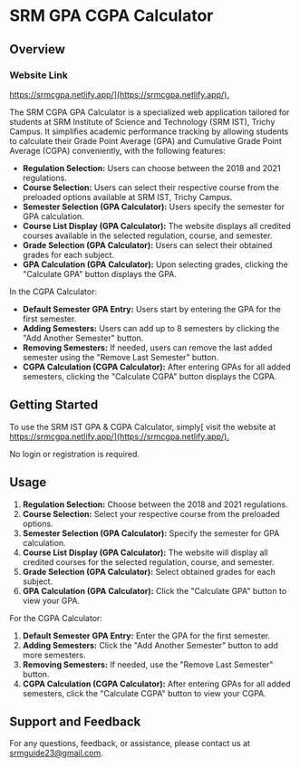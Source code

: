 # SRM GPA CGPA Calculator

## Overview

### Website Link
   [https://srmcgpa.netlify.app/](https://srmcgpa.netlify.app/). ](https://srmcgpa.netlify.app/)

The SRM CGPA GPA Calculator is a specialized web application tailored for students at SRM Institute of Science and Technology (SRM IST), Trichy Campus. It simplifies academic performance tracking by allowing students to calculate their Grade Point Average (GPA) and Cumulative Grade Point Average (CGPA) conveniently, with the following features:

- **Regulation Selection:** Users can choose between the 2018 and 2021 regulations.
- **Course Selection:** Users can select their respective course from the preloaded options available at SRM IST, Trichy Campus.
- **Semester Selection (GPA Calculator):** Users specify the semester for GPA calculation.
- **Course List Display (GPA Calculator):** The website displays all credited courses available in the selected regulation, course, and semester.
- **Grade Selection (GPA Calculator):** Users can select their obtained grades for each subject.
- **GPA Calculation (GPA Calculator):** Upon selecting grades, clicking the "Calculate GPA" button displays the GPA.

In the CGPA Calculator:

- **Default Semester GPA Entry:** Users start by entering the GPA for the first semester.
- **Adding Semesters:** Users can add up to 8 semesters by clicking the "Add Another Semester" button.
- **Removing Semesters:** If needed, users can remove the last added semester using the "Remove Last Semester" button.
- **CGPA Calculation (CGPA Calculator):** After entering GPAs for all added semesters, clicking the "Calculate CGPA" button displays the CGPA.

## Getting Started

To use the SRM IST GPA & CGPA Calculator, simply[ visit the website at [https://srmcgpa.netlify.app/](https://srmcgpa.netlify.app/). ](https://srmcgpa.netlify.app/)

No login or registration is required.

## Usage

1. **Regulation Selection:** Choose between the 2018 and 2021 regulations.
2. **Course Selection:** Select your respective course from the preloaded options.
3. **Semester Selection (GPA Calculator):** Specify the semester for GPA calculation.
4. **Course List Display (GPA Calculator):** The website will display all credited courses for the selected regulation, course, and semester.
5. **Grade Selection (GPA Calculator):** Select obtained grades for each subject.
6. **GPA Calculation (GPA Calculator):** Click the "Calculate GPA" button to view your GPA.

For the CGPA Calculator:

1. **Default Semester GPA Entry:** Enter the GPA for the first semester.
2. **Adding Semesters:** Click the "Add Another Semester" button to add more semesters.
3. **Removing Semesters:** If needed, use the "Remove Last Semester" button.
4. **CGPA Calculation (CGPA Calculator):** After entering GPAs for all added semesters, click the "Calculate CGPA" button to view your CGPA.

## Support and Feedback

For any questions, feedback, or assistance, please contact us at [srmguide23@gmail.com](mailto:srmguide23@gmail.com).

